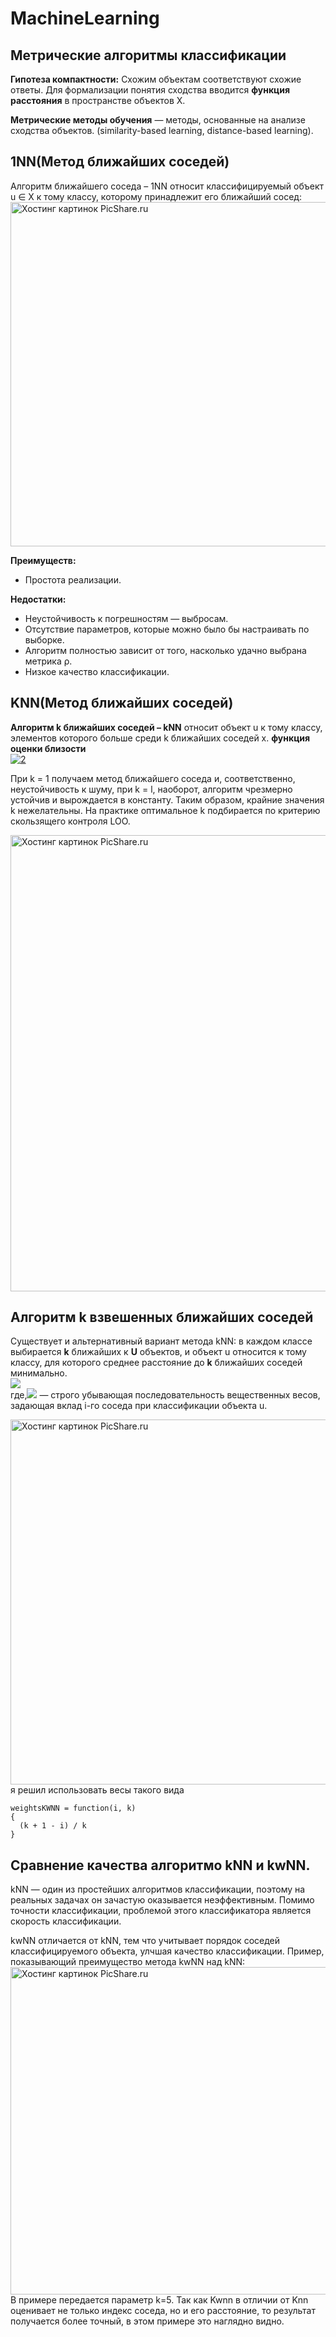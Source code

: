 # MachineLearning
## Метрические алгоритмы классификации
__Гипотеза компактности:__
Схожим объектам соответствуют схожие ответы.
Для формализации понятия сходства вводится __функция расстояния__ в
пространстве объектов X. 

__Метрические методы обучения__ — методы, основанные на анализе сходства
объектов. (similarity-based learning, distance-based learning).

## 1NN(Метод ближайших соседей) ##
Алгоритм ближайшего соседа – 1NN относит классифицируемый объект
u ∈ X к тому классу, которому принадлежит его ближайший сосед:
<a href="http://www.picshare.ru/view/9323819/" target="_blank"><img src="http://www.picshare.ru/uploads/181024/IiiHe713B7.png" border="0" width="1072" height="551" title="Хостинг картинок PicShare.ru"></a>


__Преимуществ:__
<ul>
  <li>Простота реализации.</li>
</ul>

__Недостатки:__
<ul>
  <li>Неустойчивость к погрешностям — выбросам.</li>
  <li>Отсутствие параметров, которые можно было бы настраивать по выборке.</li>
  <li>Алгоритм полностью зависит от того, насколько удачно выбрана метрика ρ.</li>
  <li>Низкое качество классификации.</li>
</ul>

## KNN(Метод ближайших соседей) ##

__Алгоритм k ближайших соседей – kNN__ относит объект u к тому классу,
элементов которого больше среди k ближайших соседей x.
__функция оценки близости__  <br><a href="https://imgbb.com/"><img src="https://image.ibb.co/g8GRPU/2.png" alt="2" border="0"></a>

При k = 1 получаем метод ближайшего соседа
и, соответственно, неустойчивость к шуму, при k = l, наоборот, алгоритм
чрезмерно устойчив и вырождается в константу. Таким образом, крайние значения
k нежелательны. На практике оптимальное k подбирается по критерию
скользящего контроля LOO.

<a href="http://www.picshare.ru/view/9323818/" target="_blank"><img src="http://www.picshare.ru/uploads/181024/e62rhZBtiL.png" border="0" width="1255" height="730" title="Хостинг картинок PicShare.ru"></a>
## Алгоритм k взвешенных ближайших соседей ##
Существует и альтернативный вариант метода kNN: в каждом классе выбирается
__k__ ближайших к __U__ объектов, и объект u относится к тому классу, для
которого среднее расстояние до __k__ ближайших соседей минимально.
<br /><img src="https://cdn1.savepice.ru/uploads/2018/10/17/01e77db9bd547077725f04feda2ceae1-full.png" border="0"/><br />
где,<img src="https://cdn1.savepice.ru/uploads/2018/10/17/d346d2b6aef1cd82c1dc89025fbd4bc3-full.png" border="0"/> — строго убывающая последовательность вещественных весов, задающая
вклад i-го соседа при классификации объекта u.

<a href="http://www.picshare.ru/view/9323825/" target="_blank"><img src="http://www.picshare.ru/uploads/181024/16qufNaL13.png" border="0" width="1004" height="584" title="Хостинг картинок PicShare.ru"></a>
я решил использовать весы такого вида
```
weightsKWNN = function(i, k)
{
  (k + 1 - i) / k
}
```

## Сравнение качества алгоритмо kNN и kwNN. ##

kNN — один из простейших алгоритмов классификации, поэтому на реальных задачах он зачастую оказывается неэффективным. Помимо точности классификации, проблемой этого классификатора является скорость классификации.

kwNN отличается от kNN, тем что учитывает порядок соседей классифицируемого объекта, улчшая качество классификации.
Пример, показывающий преимущество метода kwNN над kNN:
<a href="http://www.picshare.ru/view/9312480/" target="_blank"><img src="http://www.picshare.ru/uploads/181018/l7iAu3dDsZ.jpg" border="0" width="1462" height="524" title="Хостинг картинок PicShare.ru"></a>
В примере передается параметр k=5. Так как Kwnn в отличии от Knn оценивает не только индекс соседа, но и его расстояние, то результат получается более точный, в этом примере это наглядно видно.
